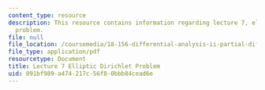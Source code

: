 ```yaml
---
content_type: resource
description: This resource contains information regarding lecture 7, elliptic Dirichlet
  problem.
file: null
file_location: /coursemedia/18-156-differential-analysis-ii-partial-differential-equations-and-fourier-analysis-spring-2016/091bf989a474217c56f80bbb84cead6e_MIT18_156S16_lec7.pdf
file_type: application/pdf
resourcetype: Document
title: Lecture 7 Elliptic Dirichlet Problem
uid: 091bf989-a474-217c-56f8-0bbb84cead6e
---
```

